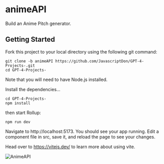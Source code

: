 # animeAPI

Build an Anime Pitch generator. 

## Getting Started

Fork this project to your local directory using the following git command:

```
git clone -b animeAPI https://github.com/JavascriptDon/GPT-4-Projects-.git
cd GPT-4-Projects-
```

Note that you will need to have Node.js installed.

Install the dependencies...

```
cd GPT-4-Projects-
npm install
```

then start Rollup:

```
npm run dev
```
Navigate to http://localhost:5173. You should see your app running. Edit a component file in src, save it, and reload the page to see your changes.

Head over to https://vitejs.dev/ to learn more about using vite. 

![AnimeAPI](https://github.com/JavascriptDon/GPT-4-Projects-/assets/101202952/b026b10b-f503-428c-881a-1d00d423943e)
